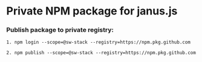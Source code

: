 # Private NPM package for janus.js

### Publish package to private registry:

```
1. npm login --scope=@sw-stack --registry=https://npm.pkg.github.com

2. npm publish --scope=@sw-stack --registry=https://npm.pkg.github.com
```
